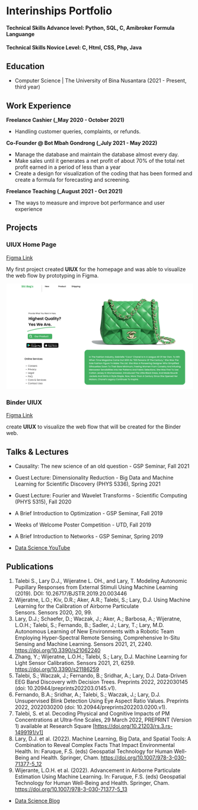 # Interinships Portfolio

#### Technical Skills Advance level: Python, SQL, C, Amibroker Formula Languange
#### Technical Skills Novice Level: C, Html, CSS, Php, Java

## Education
- Computer Science | The University of Bina Nusantara (2021 - Present, third year)								       		

## Work Experience
**Freelance Cashier (_May 2020 - October 2021)**
- Handling customer queries, complaints, or refunds.

**Co-Founder @ Bot Mbah Gondrong (_July 2021 - May 2022)**
- Manage the database and maintain the database almost every day.
- Make sales until it generates a net profit of about 70% of the total net profit earned in a period of less than a year
- Create a design for visualization of the coding that has been formed and create a formula for forecasting and screening.

**Freelance Teaching (_August 2021 - Oct 2021)**
- The ways to measure and improve bot performance and user experience

## Projects
### UIUX Home Page
[Figma Link]([/Assets/HomePage.png](https://www.figma.com/proto/kslZoY4hypqArBOpFRAvNN/Simple-homepage?node-id=1-2&starting-point-node-id=1%3A2&mode=design&t=fOMwxdmp4T6yjYjv-1))

My first project created **UIUX** for the homepage and was able to visualize the web flow by prototyping in Figma.

![Shi-Bag's Web Home Page](Assets/HomePage.png)

### Binder UIUX
[Figma Link]([https://www.mdpi.com/1424-8220/22/11/4240](https://www.figma.com/proto/71gMPgQnAHpAgVzv4hzFdY/Page-FAQ?node-id=102-4&starting-point-node-id=15%3A2&mode=design&t=x5sH2SBdpEX4oekC-1))

create **UIUX** to visualize the web flow that will be created for the Binder web. 

## Talks & Lectures
- Causality: The new science of an old question - GSP Seminar, Fall 2021
- Guest Lecture: Dimensionality Reduction - Big Data and Machine Learning for Scientific Discovery (PHYS 5336), Spring 2021
- Guest Lecture: Fourier and Wavelet Transforms - Scientific Computing (PHYS 5315), Fall 2020
- A Brief Introduction to Optimization - GSP Seminar, Fall 2019
- Weeks of Welcome Poster Competition - UTD, Fall 2019
- A Brief Introduction to Networks - GSP Seminar, Spring 2019

- [Data Science YouTube](https://www.youtube.com/channel/UCa9gErQ9AE5jT2DZLjXBIdA)

## Publications
1. Talebi S., Lary D.J., Wijeratne L. OH., and Lary, T. Modeling Autonomic Pupillary Responses from External Stimuli Using Machine Learning (2019). DOI: 10.26717/BJSTR.2019.20.003446
2. Wijeratne, L.O.; Kiv, D.R.; Aker, A.R.; Talebi, S.; Lary, D.J. Using Machine Learning for the Calibration of Airborne Particulate Sensors. Sensors 2020, 20, 99.
3. Lary, D.J.; Schaefer, D.; Waczak, J.; Aker, A.; Barbosa, A.; Wijeratne, L.O.H.; Talebi, S.; Fernando, B.; Sadler, J.; Lary, T.; Lary, M.D. Autonomous Learning of New Environments with a Robotic Team Employing Hyper-Spectral Remote Sensing, Comprehensive In-Situ Sensing and Machine Learning. Sensors 2021, 21, 2240. https://doi.org/10.3390/s21062240
4. Zhang, Y.; Wijeratne, L.O.H.; Talebi, S.; Lary, D.J. Machine Learning for Light Sensor Calibration. Sensors 2021, 21, 6259. https://doi.org/10.3390/s21186259
5. Talebi, S.; Waczak, J.; Fernando, B.; Sridhar, A.; Lary, D.J. Data-Driven EEG Band Discovery with Decision Trees. Preprints 2022, 2022030145 (doi: 10.20944/preprints202203.0145.v1).
6. Fernando, B.A.; Sridhar, A.; Talebi, S.; Waczak, J.; Lary, D.J. Unsupervised Blink Detection Using Eye Aspect Ratio Values. Preprints 2022, 2022030200 (doi: 10.20944/preprints202203.0200.v1).
7. Talebi, S. et al. Decoding Physical and Cognitive Impacts of PM Concentrations at Ultra-fine Scales, 29 March 2022, PREPRINT (Version 1) available at Research Square [https://doi.org/10.21203/rs.3.rs-1499191/v1]
8. Lary, D.J. et al. (2022). Machine Learning, Big Data, and Spatial Tools: A Combination to Reveal Complex Facts That Impact Environmental Health. In: Faruque, F.S. (eds) Geospatial Technology for Human Well-Being and Health. Springer, Cham. https://doi.org/10.1007/978-3-030-71377-5_12
9. Wijerante, L.O.H. et al. (2022). Advancement in Airborne Particulate Estimation Using Machine Learning. In: Faruque, F.S. (eds) Geospatial Technology for Human Well-Being and Health. Springer, Cham. https://doi.org/10.1007/978-3-030-71377-5_13

- [Data Science Blog](https://medium.com/@shawhin)
